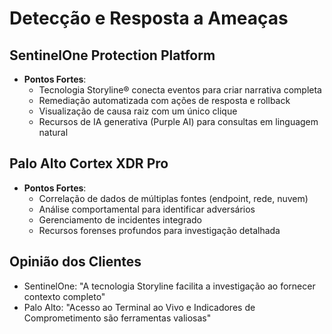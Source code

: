 # Detecção e Resposta a Ameaças

## SentinelOne Protection Platform
- **Pontos Fortes**: 
  - Tecnologia Storyline® conecta eventos para criar narrativa completa
  - Remediação automatizada com ações de resposta e rollback
  - Visualização de causa raiz com um único clique
  - Recursos de IA generativa (Purple AI) para consultas em linguagem natural

## Palo Alto Cortex XDR Pro
- **Pontos Fortes**:
  - Correlação de dados de múltiplas fontes (endpoint, rede, nuvem)
  - Análise comportamental para identificar adversários
  - Gerenciamento de incidentes integrado
  - Recursos forenses profundos para investigação detalhada

## Opinião dos Clientes
- SentinelOne: "A tecnologia Storyline facilita a investigação ao fornecer contexto completo"
- Palo Alto: "Acesso ao Terminal ao Vivo e Indicadores de Comprometimento são ferramentas valiosas"
